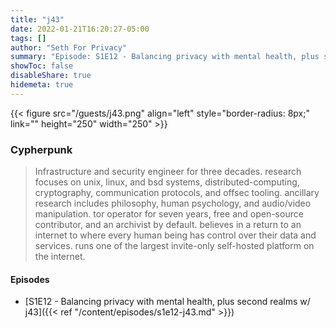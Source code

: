 ```yaml
---
title: "j43"
date: 2022-01-21T16:20:27-05:00
tags: []
author: "Seth For Privacy"
summary: "Episode: S1E12 - Balancing privacy with mental health, plus second realms w/ j43"
showToc: false
disableShare: true
hidemeta: true
---
```


{{< figure src="/guests/j43.png" align="left" style="border-radius: 8px;" link="" height="250" width="250" >}}

### Cypherpunk

> Infrastructure and security engineer for three decades. research focuses on unix, linux, and bsd systems, distributed-computing, cryptography, communication protocols, and offsec tooling. ancillary research includes philosophy, human psychology, and audio/video manipulation. tor operator for seven years, free and open-source contributor, and an archivist by default. believes in a return to an internet to where every human being has control over their data and services. runs one of the largest invite-only self-hosted platform on the internet.

#### Episodes

- [S1E12 - Balancing privacy with mental health, plus second realms w/ j43]({{< ref "/content/episodes/s1e12-j43.md" >}})
